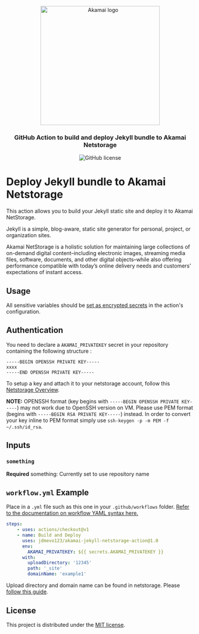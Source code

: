 <p align="center">
  <img alt="Akamai logo" width="320" height="320" src="https://www.eiseverywhere.com/file_uploads/8fca94ae15da82d17d76787b3e6a987a_logo_akamai-developer-experience-2-OL-RGB.png"/>
  <h3 align="center">GitHub Action to build and deploy Jekyll bundle to Akamai Netstorage</h3>
  <p align="center">
    <img alt="GitHub license" src="https://badgen.net/github/license/jdmevo123/akamai-purge-action?cache=300&color=green"/>
  </p>
</p>

# Deploy Jekyll bundle to Akamai Netstorage  
This action allows you to build your Jekyll static site and deploy it to Akamai NetStorage.

Jekyll is a simple, blog-aware, static site generator for personal, project, or organization sites.

Akamai NetStorage is a holistic solution for maintaining large collections of on-demand digital content–including electronic images, streaming media files, software, documents, and other digital objects–while also offering performance compatible with today’s online delivery needs and customers’ expectations of instant access.

## Usage

All sensitive variables should be [set as encrypted secrets](https://help.github.com/en/articles/virtual-environments-for-github-actions#creating-and-using-secrets-encrypted-variables) in the action's configuration.

## Authentication

You need to declare a `AKAMAI_PRIVATEKEY` secret in your repository containing the following structure :
```
-----BEGIN OPENSSH PRIVATE KEY-----
xxxx
-----END OPENSSH PRIVATE KEY-----
```
To setup a key and attach it to your netstorage account, follow this <a href="https://learn.akamai.com/en-us/webhelp/netstorage/netstorage-user-guide/GUID-3F8FC978-5A75-40E4-9220-8EAB862625E8.html" target="_blank">Netstorage Overview</a>.

**NOTE:** OPENSSH format (key begins with `-----BEGIN OPENSSH PRIVATE KEY-----`) may not work due to OpenSSH version on VM.
Please use PEM format (begins with `-----BEGIN RSA PRIVATE KEY-----`) instead.
In order to convert your key inline to PEM format simply use `ssh-keygen -p -m PEM -f ~/.ssh/id_rsa`.

## Inputs

### `something`
**Required**
something: Currently set to use repository name

## `workflow.yml` Example

Place in a `.yml` file such as this one in your `.github/workflows` folder. [Refer to the documentation on workflow YAML syntax here.](https://help.github.com/en/articles/workflow-syntax-for-github-actions)

```yaml
steps:
    - uses: actions/checkout@v1
    - name: Build and Deploy
      uses: jdmevo123/akamai-jekyll-netstorage-action@1.0
      env:
        AKAMAI_PRIVATEKEY: ${{ secrets.AKAMAI_PRIVATEKEY }}
      with:
        uploadDirectory: '12345'
        path: '_site'
        domainName: 'example1' 
```
Upload directory and domain name can be found in netstorage. Please <a href="https://learn.akamai.com/en-us/webhelp/netstorage/netstorage-user-guide/GUID-3F8FC978-5A75-40E4-9220-8EAB862625E8.html" target="_blank">follow this guide</a>.

## License

This project is distributed under the [MIT license](LICENSE.md).
